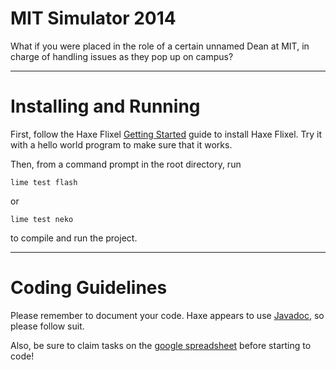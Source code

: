 MIT Simulator 2014
==================

What if you were placed in the role of a certain unnamed Dean at MIT, in charge of handling issues as they pop up on campus?

***

Installing and Running
======================

First, follow the Haxe Flixel [Getting Started](http://haxeflixel.com/documentation/getting-started/) guide to install Haxe Flixel. Try it with a hello world program to make sure that it works.

Then, from a command prompt in the root directory, run

```
lime test flash
```

or 

```
lime test neko
```

to compile and run the project.

***

Coding Guidelines
=================

Please remember to document your code. Haxe appears to use [Javadoc](http://en.wikipedia.org/wiki/Javadoc), so please follow suit.

Also, be sure to claim tasks on the [google spreadsheet](https://docs.google.com/spreadsheets/d/1HsnBgHrZJ06tlcsktJfT4Nqqw7B7NsfWRaXu8VK6T7o/edit) before starting to code!
